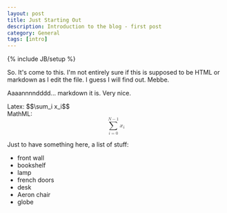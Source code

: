 ```yaml
---
layout: post
title: Just Starting Out
description: Introduction to the blog - first post
category: General
tags: [intro]
---
```

{% include JB/setup %}

So.  It's come to this.  I'm not entirely sure if this is supposed to be
HTML or markdown as I edit the file.  I guess I will find out.  Mebbe.

Aaaannnndddd... markdown it is.  Very nice.

<html>
    <div class="row">
      <div class="col-xs-2 col-xs-offset-2">
        <span>Latex: </span>
        <span>$$\sum_i x_i$$</span>
      </div>
      <div class="col-xs-2 col-xs-offset-6">
        <span>MathML: </span>
        <math xmlns="http://www.w3.org/1998/Math/MathML" display="block">
         <semantics>
          <mrow>
           <munderover>
            <mo stretchy="false">∑</mo>
            <mrow>
             <mi>i</mi>
             <mo stretchy="false">=</mo>
             <mn>0</mn>
            </mrow>
            <mrow>
             <mi>N</mi>
             <mo stretchy="false">−</mo>
             <mn>1</mn>
            </mrow>
           </munderover>
           <msub>
            <mi>x</mi>
            <mi>i</mi>
           </msub>
          </mrow>
          <annotation encoding="StarMath 5.0">sum from i = 0 to N-1 x sub i</annotation>
         </semantics>
        </math>
      </div>
    </div>
</html>

Just to have something here, a list of stuff:

* front wall
* bookshelf
* lamp
* french doors
* desk
* Aeron chair
* globe

